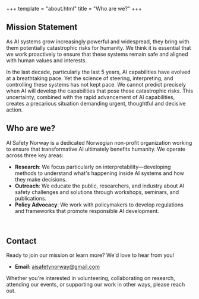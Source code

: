 +++
template = "about.html" 
title = "Who are we?" 
+++

## Mission Statement

As AI systems grow increasingly powerful and widespread, they bring with them potentially catastrophic risks for humanity. We think it is essential that we work proactively to ensure that these systems remain safe and aligned with human values and interests.

In the last decade, particularly the last 5 years, AI capabilities have evolved at a breathtaking pace. Yet the science of steering, interpreting, and controlling these systems has not kept pace. We cannot predict precisely when AI will develop the capabilities that pose these catastrophic risks. This uncertainty, combined with the rapid advancement of AI capabilities, creates a precarious situation demanding urgent, thoughtful and decisive action.

## Who are we?

AI Safety Norway is a dedicated Norwegian non-profit organization working to ensure that transformative AI ultimately benefits humanity. We operate across three key areas:

- **Research**: We focus particularly on interpretability—developing methods to understand what's happening inside AI systems and how they make decisions.
- **Outreach**: We educate the public, researchers, and industry about AI safety challenges and solutions through workshops, seminars, and publications.
- **Policy Advocacy**: We work with policymakers to develop regulations and frameworks that promote responsible AI development.

<br />


## Contact

Ready to join our mission or learn more? We'd love to hear from you!

- **Email**: [aisafetynorway@gmail.com](mailto:aisafetynorway@gmail.com)

Whether you're interested in volunteering, collaborating on research, attending our events, or supporting our work in other ways, please reach out.

